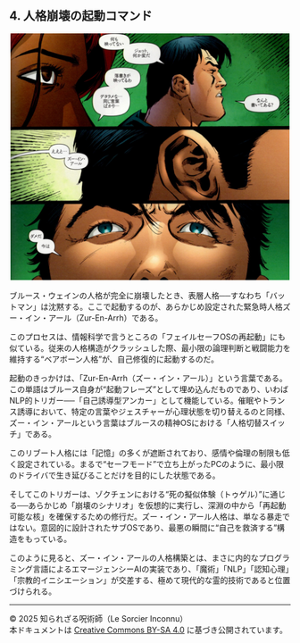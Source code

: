 ## 4. 人格崩壊の起動コマンド


<div align="center">
 <img src="key_command.jpg" width="500">
</div>

ブルース・ウェインの人格が完全に崩壊したとき、表層人格──すなわち「バットマン」は沈黙する。ここで起動するのが、あらかじめ設定された緊急時人格ズー・イン・アール（Zur-En-Arrh）である。

このプロセスは、情報科学で言うところの「フェイルセーフOSの再起動」にも似ている。従来の人格構造がクラッシュした際、最小限の論理判断と戦闘能力を維持する“ベアボーン人格”が、自己修復的に起動するのだ。

起動のきっかけは、「Zur-En-Arrh（ズー・イン・アール）」という言葉である。この単語はブルース自身が“起動フレーズ”として埋め込んだものであり、いわばNLP的トリガー──「自己誘導型アンカー」として機能している。催眠やトランス誘導において、特定の言葉やジェスチャーが心理状態を切り替えるのと同様、ズー・イン・アールという言葉はブルースの精神OSにおける「人格切替スイッチ」である。

このリブート人格には「記憶」の多くが遮断されており、感情や倫理の制限も低く設定されている。まるで“セーフモード”で立ち上がったPCのように、最小限のドライバで生き延びることだけを目的にした状態である。

そしてこのトリガーは、ゾクチェンにおける“死の擬似体験（トゥゲル）”に通じる──あらかじめ「崩壊のシナリオ」を仮想的に実行し、深淵の中から「再起動可能な核」を確保するための修行だ。ズー・イン・アール人格は、単なる暴走ではない。意図的に設計されたサブOSであり、最悪の瞬間に“自己を救済する”構造をもっている。

このように見ると、ズー・イン・アールの人格構築とは、まさに内的なプログラミング言語によるエマージェンシーAIの実装であり、「魔術」「NLP」「認知心理」「宗教的イニシエーション」が交差する、極めて現代的な霊的技術であると位置づけられる。


---

© 2025 知られざる呪術師（Le Sorcier Inconnu）  
本ドキュメントは [Creative Commons BY-SA 4.0](https://creativecommons.org/licenses/by-sa/4.0/deed.ja) に基づき公開されています。
